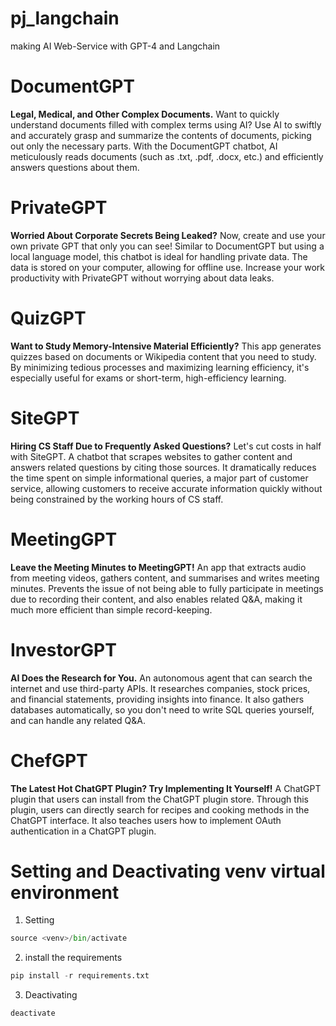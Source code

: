 # pj_langchain
making AI Web-Service with GPT-4 and Langchain

# DocumentGPT
**Legal, Medical, and Other Complex Documents.** Want to quickly understand documents filled with complex terms using AI?
Use AI to swiftly and accurately grasp and summarize the contents of documents, picking out only the necessary parts. With the DocumentGPT chatbot, AI meticulously reads documents (such as .txt, .pdf, .docx, etc.) and efficiently answers questions about them.

# PrivateGPT
**Worried About Corporate Secrets Being Leaked?** Now, create and use your own private GPT that only you can see!
Similar to DocumentGPT but using a local language model, this chatbot is ideal for handling private data. The data is stored on your computer, allowing for offline use. Increase your work productivity with PrivateGPT without worrying about data leaks.

# QuizGPT
**Want to Study Memory-Intensive Material Efficiently?**
This app generates quizzes based on documents or Wikipedia content that you need to study. By minimizing tedious processes and maximizing learning efficiency, it's especially useful for exams or short-term, high-efficiency learning.

# SiteGPT
**Hiring CS Staff Due to Frequently Asked Questions?** Let's cut costs in half with SiteGPT.
A chatbot that scrapes websites to gather content and answers related questions by citing those sources. It dramatically reduces the time spent on simple informational queries, a major part of customer service, allowing customers to receive accurate information quickly without being constrained by the working hours of CS staff.

# MeetingGPT
**Leave the Meeting Minutes to MeetingGPT!**
An app that extracts audio from meeting videos, gathers content, and summarises and writes meeting minutes. Prevents the issue of not being able to fully participate in meetings due to recording their content, and also enables related Q&A, making it much more efficient than simple record-keeping.

# InvestorGPT
**AI Does the Research for You.**
An autonomous agent that can search the internet and use third-party APIs. It researches companies, stock prices, and financial statements, providing insights into finance. It also gathers databases automatically, so you don't need to write SQL queries yourself, and can handle any related Q&A.

# ChefGPT
**The Latest Hot ChatGPT Plugin? Try Implementing It Yourself!**
A ChatGPT plugin that users can install from the ChatGPT plugin store. Through this plugin, users can directly search for recipes and cooking methods in the ChatGPT interface. It also teaches users how to implement OAuth authentication in a ChatGPT plugin.


# Setting and Deactivating venv virtual environment
1. Setting
```python
source <venv>/bin/activate
```
2. install the requirements
```python
pip install -r requirements.txt    
```
3. Deactivating
```python
deactivate
```
